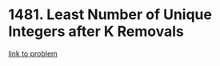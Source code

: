 # 1481. Least Number of Unique Integers after K Removals

[link to problem](https://leetcode.com/problems/least-number-of-unique-integers-after-k-removals/description/)
